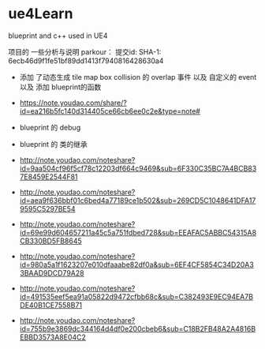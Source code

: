 ﻿# ue4Learn
blueprint and c++ used in UE4

项目的 一些分析与说明
parkour：
提交id:
SHA-1: 6ecb46d9f1fe51bf89dd1413f7940816428630a4

* 添加 了动态生成 tile map
  box collision 的 overlap 事件
  以及 自定义的 event
  以及 添加 blueprint的函数
* https://note.youdao.com/share/?id=ea216b5fc140d314405ce66cb6ee0c2e&type=note#




* blueprint 的 debug
* blueprint 的 类的继承
* http://note.youdao.com/noteshare?id=9aa504cf96f5cf78c12203df664c9469&sub=6F330C35BC7A4BCB837E8459E2544F81



* http://note.youdao.com/noteshare?id=aea9f636bbf01c6bed4a77189ce1b502&sub=269CD5C1048641DFA179595C5297BE54


* http://note.youdao.com/noteshare?id=69e99d604657211a45c5a751fdbed728&sub=EEAFAC5ABBC54315A8CB330BD5FB8645

* http://note.youdao.com/noteshare?id=980a5a1f1623207e010dfaaabe82df0a&sub=6EF4CF5854C34D20A33BAAD9DCD79A28

* http://note.youdao.com/noteshare?id=491535eef5ea91a05822d9472cfbb68c&sub=C382493E9EC94EA7BDE40B1CE7558B71

* http://note.youdao.com/noteshare?id=755b9e3869dc344164d4df0e200cbeb6&sub=C18B2FB48A2A4816BEBBD3573A8E04C2
